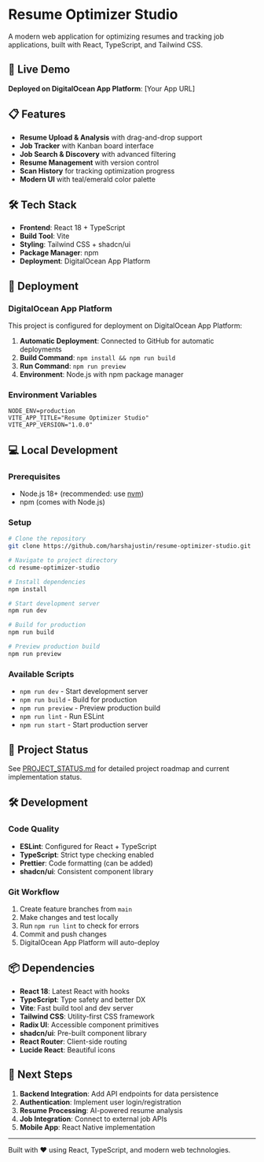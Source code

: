 # Resume Optimizer Studio

A modern web application for optimizing resumes and tracking job applications, built with React, TypeScript, and Tailwind CSS.

## 🚀 Live Demo
**Deployed on DigitalOcean App Platform**: [Your App URL]

## 📋 Features
- **Resume Upload & Analysis** with drag-and-drop support
- **Job Tracker** with Kanban board interface
- **Job Search & Discovery** with advanced filtering
- **Resume Management** with version control
- **Scan History** for tracking optimization progress
- **Modern UI** with teal/emerald color palette

## 🛠 Tech Stack
- **Frontend**: React 18 + TypeScript
- **Build Tool**: Vite
- **Styling**: Tailwind CSS + shadcn/ui
- **Package Manager**: npm
- **Deployment**: DigitalOcean App Platform

## 🚀 Deployment

### DigitalOcean App Platform
This project is configured for deployment on DigitalOcean App Platform:

1. **Automatic Deployment**: Connected to GitHub for automatic deployments
2. **Build Command**: `npm install && npm run build`
3. **Run Command**: `npm run preview`
4. **Environment**: Node.js with npm package manager

### Environment Variables
```env
NODE_ENV=production
VITE_APP_TITLE="Resume Optimizer Studio"
VITE_APP_VERSION="1.0.0"
```

## 💻 Local Development

### Prerequisites
- Node.js 18+ (recommended: use [nvm](https://github.com/nvm-sh/nvm))
- npm (comes with Node.js)

### Setup

```sh
# Clone the repository
git clone https://github.com/harshajustin/resume-optimizer-studio.git

# Navigate to project directory
cd resume-optimizer-studio

# Install dependencies
npm install

# Start development server
npm run dev

# Build for production
npm run build

# Preview production build
npm run preview
```

### Available Scripts
- `npm run dev` - Start development server
- `npm run build` - Build for production
- `npm run preview` - Preview production build
- `npm run lint` - Run ESLint
- `npm run start` - Start production server

## 🎯 Project Status
See [PROJECT_STATUS.md](./PROJECT_STATUS.md) for detailed project roadmap and current implementation status.

## 🛠 Development

### Code Quality
- **ESLint**: Configured for React + TypeScript
- **TypeScript**: Strict type checking enabled
- **Prettier**: Code formatting (can be added)
- **shadcn/ui**: Consistent component library

### Git Workflow
1. Create feature branches from `main`
2. Make changes and test locally
3. Run `npm run lint` to check for errors
4. Commit and push changes
5. DigitalOcean App Platform will auto-deploy

## 📦 Dependencies
- **React 18**: Latest React with hooks
- **TypeScript**: Type safety and better DX
- **Vite**: Fast build tool and dev server
- **Tailwind CSS**: Utility-first CSS framework
- **Radix UI**: Accessible component primitives
- **shadcn/ui**: Pre-built component library
- **React Router**: Client-side routing
- **Lucide React**: Beautiful icons

## 🚀 Next Steps
1. **Backend Integration**: Add API endpoints for data persistence
2. **Authentication**: Implement user login/registration
3. **Resume Processing**: AI-powered resume analysis
4. **Job Integration**: Connect to external job APIs
5. **Mobile App**: React Native implementation

---

Built with ❤️ using React, TypeScript, and modern web technologies.
